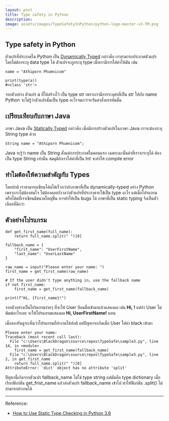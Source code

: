 ```yaml
---
layout: post
title: Type safety in Python
description: 
image: assets/images/TypeSafetyInPython/python-logo-master-v3-TM.png
---
```


## Type safety in Python
ตัวแปรที่ประกาศใน Python เป็น [Dynamically Typed](https://en.wikipedia.org/wiki/Type_system#Dynamic_type_checking_and_runtime_type_information) กล่าวคือ เราสามารถประกาศตัวแปร
โดยไม่ต้องระบุ data type ได้ ตัวแปรจะถูกระบุ type เมื่อเรามีการใส่ค่าให้มัน เช่น

~~~
name = "Athiporn Phumnicom"

print(type(a))
#<class 'str'>
~~~

จากตัวอย่าง ตัวแปร a ที่ได้สร้างไว้ เป็น type str
เพราะเรามีการระบุค่าที่เป็น str ให้กับ name
Python จะไม่รู้ว่าตัวแปรนั้นเป็น type อะไรจนกว่าจะรันคำสั่งบรรทัดนั้น

## เปรียบเทียบกับภาษา Java
ภาษา Java เป็น [Statically Typed](https://en.wikipedia.org/wiki/Type_system#Static_type_checking) กล่าวคือ เมื่อมีการสร้างตัวแปรในภาษา Java เราจะต้องระบุ String type ด้วย

~~~
String name = "Athiporn Phumnicom";
~~~

Java จะรู้ว่า name เป็น String ตั้งแต่การประกาศในตอนแรก เฉพาะฉะนั้นค่าที่เราจะระบุได้ ต้องเป็น type String เท่านั้น สมมุติถ้าเราใส่ค่าที่เป็น Int จะทำให้ compile error

## ทำไมต้องให้ความสำคัญกับ Types
โดยปกติ เราสามารถเขียนโค้ตได้เร็วกว่าถ้าภาษาที่เป็น dynamically-typed อย่าง Python เพราะเราไม่ต้องสนใจ ไม่ต้องคอยกังวลว่าตัวแปรที่ประกาศจะใช้เป็น type อะไร แต่เมื่อโปรแกรมหรือโค้ตที่เราเขียนมีขนาดใหญ่ขึ้น อาจทำให้เป็น bugs ได้ ภาษาที่เป็น static typing จึงเป็นตัวเลือกที่ดีกว่า

## ตัวอย่างโปรแกรม
~~~
def get_first_name(full_name):
    return full_name.split(" ")[0]

fallback_name = {
    "first_name": "UserFirstName",
    "last_name": "UserLastName"
}

raw_name = input("Please enter your name: ")
first_name = get_first_name(raw_name)

# If the user didn't type anything in, use the fallback name
if not first_name:
    first_name = get_first_name(fallback_name)

print(f"Hi, {first_name}!")
~~~

จากตัวอย่างเป็นโปรแกรมง่ายๆ ที่จะให้ User ป้อนชื่อเข้ามาแล้วแสดงผล เช่น **Hi, <first name>!** แต่ถ้า User ไม่พิมพ์อะไรเลย จะให้โปรแกรมแสดงผล **Hi, UserFirstName!** แทน

เมื่อลองรันดูจะเห็นว่าโปรแกรมก็ทำงานได้ปกติ แต่ปัญหาจะเกิดเมื่อ User ใส่ค่า black เข้ามา

~~~
Please enter your name:
Traceback (most recent call last):
  File "c:\Users\BlackDragon\source\repos\TypeSafe\sample3.py", line 14, in <module>
    first_name = get_first_name(fallback_name)
  File "c:\Users\BlackDragon\source\repos\TypeSafe\sample3.py", line 2, in get_first_name
    return full_name.split(" ")[0]
AttributeError: 'dict' object has no attribute 'split'
~~~

ปัญหานี้เกิดจากตัวแปร fallback_name ไม่ใช่ type string แต่มันคือ type dictionary เมื่อเรียกฟังก์ชัน get_frist_name แล้วส่งตัวแปร fallback_name เข้าไป ทำให้ฟังก์ชัน .split() ไม่สามารถทำงานได้

---
Reference:
- [How to Use Static Type Checking in Python 3.6](https://medium.com/@ageitgey/learn-how-to-use-static-type-checking-in-python-3-6-in-10-minutes-12c86d72677b)